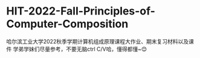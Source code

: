 # HIT-2022-Fall-Principles-of-Computer-Composition
哈尔滨工业大学2022秋季学期计算机组成原理课程大作业、期末复习材料以及课件
学弟学妹们尽量参考，不要无脑ctrl C/V哈，懂得都懂~😊
